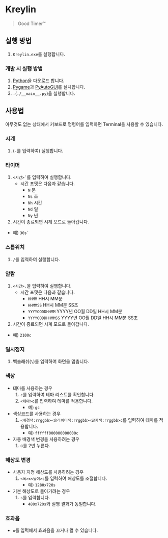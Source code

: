 # Kreylin
> Good Timer™

## 실행 방법

1. `Kreylin.exe`를 실행합니다.

### 개발 시 실행 방법

1. [Python](https://python.org)을 다운로드 합니다.
1. [Pygame](https://pypi.org/project/pygame/)과 [PyAutoGUI](https://pypi.org/project/PyAutoGUI/)를 설치합니다.
1. `.`(`./__main__.py`)을 실행합니다.

## 사용법

아무것도 없는 상태에서 키보드로 명령어를 입력하면 Terminal을 사용할 수 있습니다.

### 시계
1. (`-`를 입력하여) 실행합니다.

### 타이머
1. <code><시간>`</code>를 입력하여 실행합니다.
   * 시간 포맷은 다음과 같습니다.
     * `N` 분
     * `Ns` 초
     * `Nh` 시간
     * `Nd` 일
     * `Ny` 년
1. 시간이 종료되면 시계 모드로 돌아갑니다.

* 예) <code>30s`</code>

### 스톱워치
1. `/`를 입력하여 실행합니다.

### 알람
1. `<시간>.`을 입력하여 실행합니다.
   * 시간 포맷은 다음과 같습니다.
     * `HHMM` HH시 MM분
     * `HHMMSS` HH시 MM분 SS초
     * `YYYYOODDHHMM` YYYY년 OO월 DD일 HH시 MM분
     * `YYYYOODDHHMMSS` YYYY년 OO월 DD일 HH시 MM분 SS초
1. 시간이 종료되면 시계 모드로 돌아갑니다.

* 예) `2100c`

### 일시정지

1. 백슬래쉬(<code>\\</code>)를 입력하여 화면을 멈춥니다.

### 색상

* 테마를 사용하는 경우
  1. `c`를 입력하여 테마 리스트를 확인합니다.
  1. `<테마>c`를 입력하여 테마를 적용합니다.
     * 예) `gc`
* 색상코드를 사용하는 경우
  1. `<배경색:rrggbb><슬라이더색:rrggbb><글자색:rrggbb>c`를 입력하여 테마를 적용합니다.
     * 예) `ffffff000000000000c`
* 자동 배경색 변경을 사용하려는 경우
  1. c를 2번 누른다.

### 해상도 변경

* 사용자 지정 해상도를 사용하려는 경우
  1. `<폭>x<높이>s`를 입력하여 해상도를 조절합니다.
     * 예) `1280x720s`
* 기본 해상도로 돌아가려는 경우
   1. `s`를 입력합니다.
      * `480x720s`와 실행 결과가 동일합니다.

### 효과음

* `o`를 입력해서 효과음을 끄거나 켤 수 있습니다.